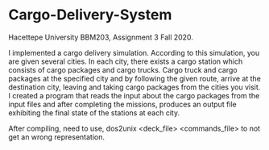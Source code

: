 # Cargo-Delivery-System
Hacettepe University BBM203, Assignment 3 Fall 2020.

I implemented a cargo delivery simulation. According to this simulation, you are given several cities. In each city, there exists a cargo station which consists of cargo packages and cargo trucks.  Cargo truck and cargo packages at the specified city and by following the given route, arrive at the destination city, leaving and taking cargo packages from the cities you visit. I created a program that reads the input about the cargo packages from the input files and after completing the missions, produces an output file exhibiting the final state of the stations at each city.

After compiling, need to use, dos2unix <deck_file> <commands_file> to not get an
wrong representation.
